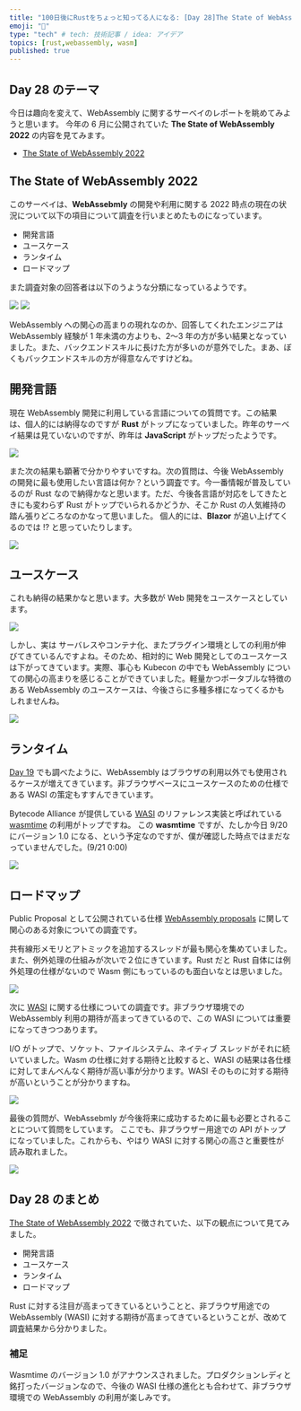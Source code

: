 ```yaml
---
title: "100日後にRustをちょっと知ってる人になる: [Day 28]The State of WebAssembly 2022"
emoji: "🦀"
type: "tech" # tech: 技術記事 / idea: アイデア
topics: [rust,webassembly, wasm]
published: true
---
```

## Day 28 のテーマ

今日は趣向を変えて、WebAssembly に関するサーベイのレポートを眺めてみようと思います。
今年の 6 月に公開されていた **The State of WebAssembly 2022** の内容を見てみます。

- [The State of WebAssembly 2022](https://blog.scottlogic.com/2022/06/20/state-of-wasm-2022.html)

## The State of WebAssembly 2022

このサーベイは、**WebAssebmly** の開発や利用に関する 2022 時点の現在の状況について以下の項目について調査を行いまとめたものになっています。

- 開発言語
- ユースケース
- ランタイム
- ロードマップ

また調査対象の回答者は以下のうような分類になっているようです。

![](https://storage.googleapis.com/zenn-user-upload/aae6720e482e-20220920.png)
![](https://storage.googleapis.com/zenn-user-upload/2f38b6d87b1d-20220920.png)

WebAssembly への関心の高まりの現れなのか、回答してくれたエンジニアは WebAssembly 経験が 1 年未満の方よりも、2〜3 年の方が多い結果となっていました。また、バックエンドスキルに長けた方が多いのが意外でした。まあ、ぼくもバックエンドスキルの方が得意なんですけどね。

## 開発言語

現在 WebAssembly 開発に利用している言語についての質問です。この結果は、個人的には納得なのですが **Rust** がトップになっていました。昨年のサーベイ結果は見ていないのですが、昨年は **JavaScript** がトップだったようです。

![](https://storage.googleapis.com/zenn-user-upload/41cbdc10d0eb-20220920.png)

また次の結果も顕著で分かりやすいですね。次の質問は、今後 WebAssembly の開発に最も使用したい言語は何か？という調査です。今一番情報が普及しているのが Rust なので納得かなと思います。ただ、今後各言語が対応をしてきたときにも変わらず Rust がトップでいられるかどうか、そこか Rust の人気維持の踏ん張りどころなのかなって思いました。
個人的には、**Blazor** が追い上げてくるのでは !? と思っていたりします。

![](https://storage.googleapis.com/zenn-user-upload/581b81ae33a0-20220920.png)

## ユースケース

これも納得の結果かなと思います。大多数が Web 開発をユースケースとしています。

![](https://storage.googleapis.com/zenn-user-upload/5a4e931a92b0-20220920.png)

しかし、実は サーバレスやコンテナ化、またプラグイン環境としての利用が伸びてきているんですよね。そのため、相対的に Web 開発としてのユースケースは下がってきています。実際、事心も Kubecon の中でも WebAssembly についての関心の高まりを感じることができていました。軽量かつポータブルな特徴のある WebAssembly のユースケースは、今後さらに多種多様になってくるかもしれませんね。

![](https://storage.googleapis.com/zenn-user-upload/dbb5130a1b0b-20220920.png)

## ランタイム

[Day 19](http://localhost:8000/articles/hello-rust-day019) でも調べたように、WebAssembly はブラウザの利用以外でも使用されるケースが増えてきています。非ブラウザベースにユースケースのための仕様である WASI の策定もすすんできています。

Bytecode Alliance が提供している [WASI](https://wasi.dev/) のリファレンス実装と呼ばれている [wasmtime](https://github.com/bytecodealliance/wasmtime) の利用がトップですね。
この **wasmtime** ですが、たしか今日 9/20 にバージョン 1.0 になる、という予定なのですが、僕が確認した時点ではまだなっていませんでした。(9/21 0:00)

![](https://storage.googleapis.com/zenn-user-upload/c550382c130b-20220920.png)

## ロードマップ

Public Proposal として公開されている仕様 [WebAssembly proposals](https://github.com/WebAssembly/proposals) に関して関心のある対象についての調査です。

共有線形メモリとアトミックを追加するスレッドが最も関心を集めていました。また、例外処理の仕組みが次いで２位にきています。Rust だと Rust 自体には例外処理の仕様がないので Wasm 側にもっているのも面白いなとは思いました。

![](https://storage.googleapis.com/zenn-user-upload/6e069137294c-20220921.png)

次に [WASI](https://wasi.dev/) に関する仕様についての調査です。非ブラウザ環境での WebAssembly 利用の期待が高まってきているので、この WASI については重要になってきつつあります。

I/O がトップで、ソケット、ファイルシステム、ネイティブ スレッドがそれに続いていました。Wasm の仕様に対する期待と比較すると、WASI の結果は各仕様に対してまんべんなく期待が高い事が分かります。WASI そのものに対する期待が高いということが分かりますね。

![](https://storage.googleapis.com/zenn-user-upload/b6cdb7eb32a5-20220921.png)

最後の質問が、WebAssebmly が今後将来に成功するために最も必要とされることについて質問をしています。
ここでも、非ブラウザー用途での API がトップになっていました。これからも、やはり WASI に対する関心の高さと重要性が読み取れました。

![](https://storage.googleapis.com/zenn-user-upload/07dc4c32c807-20220921.png)

## Day 28 のまとめ

[The State of WebAssembly 2022](https://blog.scottlogic.com/2022/06/20/state-of-wasm-2022.html) で徴されていた、以下の観点について見てみました。

- 開発言語
- ユースケース
- ランタイム
- ロードマップ

Rust に対する注目が高まってきているということと、非ブラウザ用途での WebAssembly (WASI) に対する期待が高まってきているということが、改めて調査結果から分かりました。

### 補足
Wasmtime のバージョン 1.0 がアナウンスされました。プロダクションレディと銘打ったバージョンなので、今後の WASI 仕様の進化とも合わせて、非ブラウザ環境での WebAssembly の利用が楽しみです。